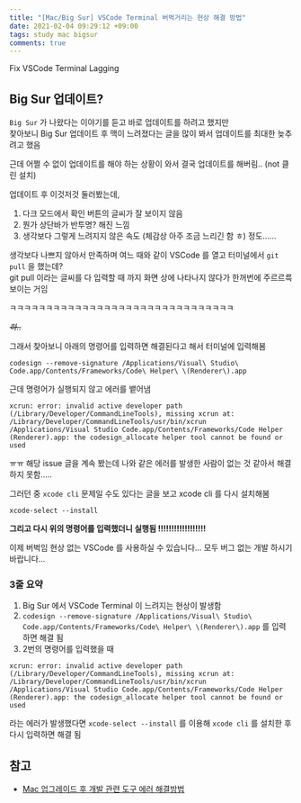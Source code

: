 ```yaml
---
title: "[Mac/Big Sur] VSCode Terminal 버벅거리는 현상 해결 방법"
date: 2021-02-04 09:29:12 +09:00
tags: study mac bigsur
comments: true
---
```


Fix VSCode Terminal Lagging

## Big Sur 업데이트?

`Big Sur` 가 나왔다는 이야기를 듣고 바로 업데이트를 하려고 했지만<br />
찾아보니 Big Sur 업데이트 후 맥이 느려졌다는 글을 많이 봐서 업데이트를 최대한 늦추려고 했음

근데 어쩔 수 없이 업데이트를 해야 하는 상황이 와서 결국 업데이트를 해버림.. (not 클린 설치)

업데이트 후 이것저것 둘러봤는데,

1. 다크 모드에서 확인 버튼의 글씨가 잘 보이지 않음
2. 뭔가 상단바가 반투명? 해진 느낌
3. 생각보다 그렇게 느려지지 않은 속도 (체감상 아주 조금 느리긴 함 ㅎ) 정도......

생각보다 나쁘지 않아서 만족하며 여느 때와 같이 VSCode 를 열고 터미널에서 `git pull` 을 했는데?<br />
git pull 이라는 글씨를 다 입력할 때 까지 화면 상에 나타나지 않다가 한꺼번에 주르르륵 보이는 거임

ㅋㅋㅋㅋㅋㅋㅋㅋㅋㅋㅋㅋㅋㅋㅋㅋㅋㅋㅋㅋㅋㅋㅋㅋㅋㅋㅋㅋㅋㅋㅋ

<i><s>하..</s></i>

그래서 찾아보니 아래의 명령어를 입력하면 해결된다고 해서 터미널에 입력해봄

```
codesign --remove-signature /Applications/Visual\ Studio\ Code.app/Contents/Frameworks/Code\ Helper\ \(Renderer\).app
```

근데 명령어가 실행되지 않고 에러를 뱉어냄

```
xcrun: error: invalid active developer path (/Library/Developer/CommandLineTools), missing xcrun at: /Library/Developer/CommandLineTools/usr/bin/xcrun
/Applications/Visual Studio Code.app/Contents/Frameworks/Code Helper (Renderer).app: the codesign_allocate helper tool cannot be found or used
```

ㅠㅠ 해당 issue 글을 계속 봤는데 나와 같은 에러를 발생한 사람이 없는 것 같아서 해결하지 못함.....

그러던 중 `xcode cli` 문제일 수도 있다는 글을 보고 xcode cli 를 다시 설치해봄

```
xcode-select --install
```

<b>그리고 다시 위의 명령어를 입력했더니 실행됨 !!!!!!!!!!!!!!!!!!</b>

이제 버벅임 현상 없는 VSCode 를 사용하실 수 있습니다... 모두 버그 없는 개발 하시기 바랍니다...

### 3줄 요약

1. Big Sur 에서 VSCode Terminal 이 느려지는 현상이 발생함
2. `codesign --remove-signature /Applications/Visual\ Studio\ Code.app/Contents/Frameworks/Code\ Helper\ \(Renderer\).app` 를 입력하면 해결 됨
3. 2번의 명령어를 입력했을 때

```
xcrun: error: invalid active developer path (/Library/Developer/CommandLineTools), missing xcrun at: /Library/Developer/CommandLineTools/usr/bin/xcrun
/Applications/Visual Studio Code.app/Contents/Frameworks/Code Helper (Renderer).app: the codesign_allocate helper tool cannot be found or used
```

라는 에러가 발생했다면 `xcode-select --install` 를 이용해 `xcode cli` 를 설치한 후 다시 입력하면 해결 됨

## 참고

- [Mac 업그레이드 후 개발 관련 도구 에러 해결방법](https://www.hahwul.com/2019/11/18/how-to-fix-xcrun-error-after-macos-update/)
